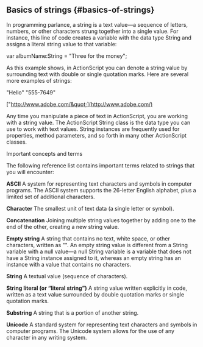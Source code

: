 ## Basics of strings {#basics-of-strings}

In programming parlance, a string is a text value—a sequence of letters, numbers, or other characters strung together into a single value. For instance, this line of code creates a variable with the data type String and assigns a literal string value to that variable:

var albumName:String = &quot;Three for the money&quot;;

As this example shows, in ActionScript you can denote a string value by surrounding text with double or single quotation marks. Here are several more examples of strings:

&quot;Hello&quot; &quot;555-7649&quot;

[&quot;http://www.adobe.com/&quot;](http://www.adobe.com/)

Any time you manipulate a piece of text in ActionScript, you are working with a string value. The ActionScript String class is the data type you can use to work with text values. String instances are frequently used for properties, method parameters, and so forth in many other ActionScript classes.

Important concepts and terms

The following reference list contains important terms related to strings that you will encounter:

**ASCII** A system for representing text characters and symbols in computer programs. The ASCII system supports the 26-letter English alphabet, plus a limited set of additional characters.

**Character** The smallest unit of text data (a single letter or symbol).

**Concatenation** Joining multiple string values together by adding one to the end of the other, creating a new string value.

**Empty string** A string that contains no text, white space, or other characters, written as &quot;&quot;. An empty string value is different from a String variable with a null value—a null String variable is a variable that does not have a String instance assigned to it, whereas an empty string has an instance with a value that contains no characters.

**String** A textual value (sequence of characters).

**String literal (or “literal string”)** A string value written explicitly in code, written as a text value surrounded by double quotation marks or single quotation marks.

**Substring** A string that is a portion of another string.

**Unicode** A standard system for representing text characters and symbols in computer programs. The Unicode system allows for the use of any character in any writing system.